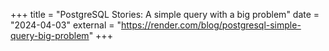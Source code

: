 +++
title = "PostgreSQL Stories: A simple query with a big problem"
date = "2024-04-03"
external = "https://render.com/blog/postgresql-simple-query-big-problem"
+++
